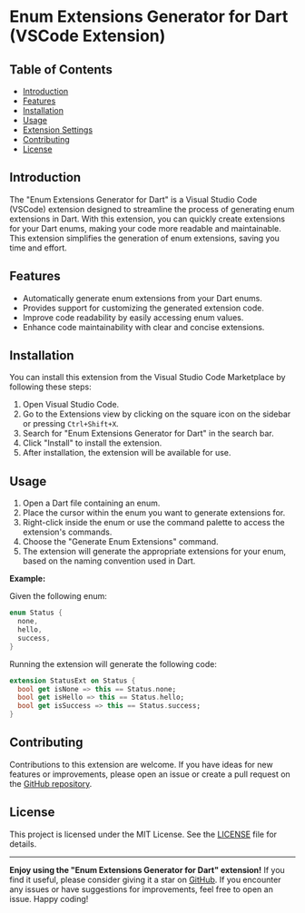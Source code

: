 


# Enum Extensions Generator for Dart (VSCode Extension)

## Table of Contents
- [Introduction](#introduction)
- [Features](#features)
- [Installation](#installation)
- [Usage](#usage)
- [Extension Settings](#extension-settings)
- [Contributing](#contributing)
- [License](#license)

## Introduction
The "Enum Extensions Generator for Dart" is a Visual Studio Code (VSCode) extension designed to streamline the process of generating enum extensions in Dart. With this extension, you can quickly create extensions for your Dart enums, making your code more readable and maintainable. This extension simplifies the generation of enum extensions, saving you time and effort.

## Features
- Automatically generate enum extensions from your Dart enums.
- Provides support for customizing the generated extension code.
- Improve code readability by easily accessing enum values.
- Enhance code maintainability with clear and concise extensions.

## Installation
You can install this extension from the Visual Studio Code Marketplace by following these steps:
1. Open Visual Studio Code.
2. Go to the Extensions view by clicking on the square icon on the sidebar or pressing `Ctrl+Shift+X`.
3. Search for "Enum Extensions Generator for Dart" in the search bar.
4. Click "Install" to install the extension.
5. After installation, the extension will be available for use.

## Usage
1. Open a Dart file containing an enum.
2. Place the cursor within the enum you want to generate extensions for.
3. Right-click inside the enum or use the command palette to access the extension's commands.
4. Choose the "Generate Enum Extensions" command.
5. The extension will generate the appropriate extensions for your enum, based on the naming convention used in Dart.

**Example:**

Given the following enum:
```dart
enum Status {
  none,
  hello,
  success,
}
```

Running the extension will generate the following code:
```dart
extension StatusExt on Status {
  bool get isNone => this == Status.none;
  bool get isHello => this == Status.hello;
  bool get isSuccess => this == Status.success;
}
```


## Contributing
Contributions to this extension are welcome. If you have ideas for new features or improvements, please open an issue or create a pull request on the [GitHub repository](https://github.com/faisalansari0367/enumgenerator).

## License
This project is licensed under the MIT License. See the [LICENSE](LICENSE) file for details.

---

**Enjoy using the "Enum Extensions Generator for Dart" extension!** If you find it useful, please consider giving it a star on [GitHub](https://github.com/faisalansari0367/enumgenerator). If you encounter any issues or have suggestions for improvements, feel free to open an issue. Happy coding!
